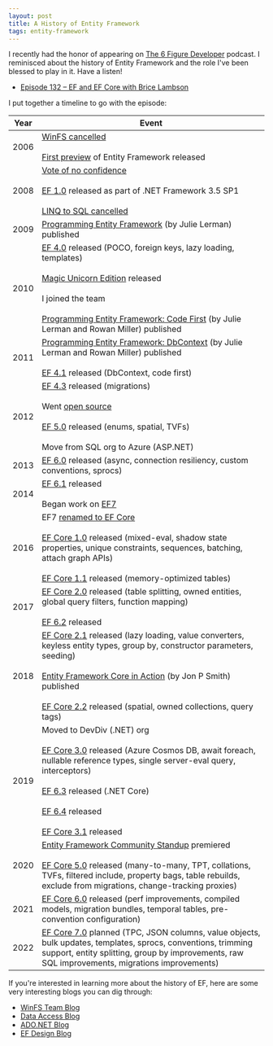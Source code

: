 ```yaml
---
layout: post
title: A History of Entity Framework
tags: entity-framework
---
```


I recently had the honor of appearing on [The 6 Figure Developer](https://6figuredev.com/) podcast. I reminisced about the history of Entity Framework and the role I've been blessed to play in it. Have a listen!

* [Episode 132 – EF and EF Core with Brice Lambson](https://6figuredev.com/podcast/episode-132-ef-an-ef-core-with-brice-lambson/)

I put together a timeline to go with the episode:

Year | Event
---- | -----
2006 | [WinFS cancelled](https://docs.microsoft.com/archive/blogs/winfs/winfs-update)<br /><br />[First preview](https://docs.microsoft.com/archive/blogs/dataaccess/ado-net-vnext-the-entity-framework-linq-and-more) of Entity Framework released
2008 | [Vote of no confidence](https://www.zdnet.com/article/testers-give-microsofts-entity-framework-a-no-confidence-vote/)<br /><br />[EF 1.0](https://docs.microsoft.com/archive/blogs/adonet/rtm-is-finally-here) released as part of .NET Framework 3.5 SP1<br /><br />[LINQ to SQL cancelled](https://docs.microsoft.com/archive/blogs/adonet/update-on-linq-to-sql-and-linq-to-entities-roadmap)
2009 | [Programming Entity Framework](http://shop.oreilly.com/product/9780596807252.do) (by Julie Lerman) published
2010 | [EF 4.0](https://docs.microsoft.com/archive/blogs/adonet/entity-framework-and-linq-to-sql-additional-programming-patterns-in-ef4) released (POCO, foreign keys, lazy loading, templates)<br /><br />[Magic Unicorn Edition](https://www.hanselman.com/blog/SimpleCodeFirstWithEntityFramework4MagicUnicornFeatureCTP4.aspx) released<br /><br />I joined the team<br /><br />[Programming Entity Framework: Code First](http://shop.oreilly.com/product/0636920022220.do) (by Julie Lerman and Rowan Miller) published
2011 | [Programming Entity Framework: DbContext](http://shop.oreilly.com/product/0636920022237.do) (by Julie Lerman and Rowan Miller) published<br /><br />[EF 4.1](https://docs.microsoft.com/archive/blogs/adonet/ef-4-1-released) released (DbContext, code first)
2012 | [EF 4.3](https://docs.microsoft.com/archive/blogs/adonet/ef-4-3-released) released (migrations)<br /><br />Went [open source](https://docs.microsoft.com/archive/blogs/adonet/entity-framework-and-open-source)<br /><br />[EF 5.0](https://docs.microsoft.com/archive/blogs/adonet/ef5-released) released (enums, spatial, TVFs)<br /><br />Move from SQL org to Azure (ASP.NET)
2013 | [EF 6.0](https://docs.microsoft.com/archive/blogs/adonet/ef6-rtm-available) released (async, connection resiliency, custom conventions, sprocs)
2014 | [EF 6.1](https://docs.microsoft.com/archive/blogs/adonet/ef6-1-0-rtm-available) released<br /><br />Began work on [EF7](https://docs.microsoft.com/archive/blogs/adonet/ef7-new-platforms-new-data-stores)
2016 | EF7 [renamed to EF Core](https://www.hanselman.com/blog/ASPNET5IsDeadIntroducingASPNETCore10AndNETCore10.aspx)<br /><br />[EF Core 1.0](https://devblogs.microsoft.com/dotnet/entity-framework-core-1-0-0-available/) released (mixed-eval, shadow state properties, unique constraints, sequences, batching, attach graph APIs)<br /><br />[EF Core 1.1](https://devblogs.microsoft.com/dotnet/announcing-entity-framework-core-1-1/) released (memory-optimized tables)
2017 | [EF Core 2.0](https://devblogs.microsoft.com/dotnet/announcing-entity-framework-core-2-0/) released (table splitting, owned entities, global query filters, function mapping)<br /><br />[EF 6.2](https://devblogs.microsoft.com/dotnet/entity-framework-6-2-runtime-released/) released
2018 | [EF Core 2.1](https://devblogs.microsoft.com/dotnet/announcing-entity-framework-core-2-1/) released (lazy loading, value converters, keyless entity types, group by, constructor parameters, seeding)<br /><br />[Entity Framework Core in Action](https://www.manning.com/books/entity-framework-core-in-action) (by Jon P Smith) published<br /><br />[EF Core 2.2](https://devblogs.microsoft.com/dotnet/announcing-entity-framework-core-2-2/) released (spatial, owned collections, query tags)
2019 | Moved to DevDiv (.NET) org<br /><br />[EF Core 3.0](https://devblogs.microsoft.com/dotnet/announcing-ef-core-3-0-and-ef-6-3-general-availability/) released (Azure Cosmos DB, await foreach, nullable reference types, single server-eval query, interceptors)<br /><br />[EF 6.3](https://devblogs.microsoft.com/dotnet/announcing-ef-core-3-0-and-ef-6-3-general-availability/#what-s-new-in-ef-6-3) released (.NET Core)<br /><br />[EF 6.4](https://devblogs.microsoft.com/dotnet/announcing-entity-framework-core-3-1-and-entity-framework-6-4/) released<br /><br />[EF Core 3.1](https://devblogs.microsoft.com/dotnet/announcing-entity-framework-core-3-1-and-entity-framework-6-4/) released
2020 | [Entity Framework Community Standup](https://youtube.com/playlist?list=PLdo4fOcmZ0oX0ObHwBrJ0vJpZ7PiYMqeA) premiered<br /><br />[EF Core 5.0](https://devblogs.microsoft.com/dotnet/announcing-the-release-of-ef-core-5-0/) released (many-to-many, TPT, collations, TVFs, filtered include, property bags, table rebuilds, exclude from migrations, change-tracking proxies)
2021 | [EF Core 6.0](https://devblogs.microsoft.com/dotnet/get-to-know-ef-core-6/) released (perf improvements, compiled models, migration bundles, temporal tables, pre-convention configuration)
2022 | [EF Core 7.0](https://docs.microsoft.com/ef/core/what-is-new/ef-core-7.0/plan) planned (TPC, JSON columns, value objects, bulk updates, templates, sprocs, conventions, trimming support, entity splitting, group by improvements, raw SQL improvements, migrations improvements)

If you're interested in learning more about the history of EF, here are some very interesting blogs you can dig through:

* [WinFS Team Blog](https://docs.microsoft.com/archive/blogs/winfs/)
* [Data Access Blog](https://docs.microsoft.com/archive/blogs/dataaccess/)
* [ADO.NET Blog](https://docs.microsoft.com/archive/blogs/adonet/)
* [EF Design Blog](https://docs.microsoft.com/archive/blogs/efdesign/)
